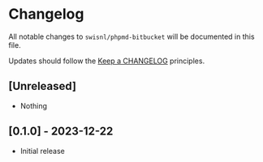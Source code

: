 # Changelog

All notable changes to `swisnl/phpmd-bitbucket` will be documented in this file.

Updates should follow the [Keep a CHANGELOG](https://keepachangelog.com/) principles.

## [Unreleased]

- Nothing

## [0.1.0] - 2023-12-22

- Initial release
